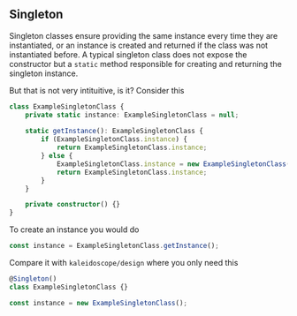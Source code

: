 ## Singleton

Singleton classes ensure providing the same instance every time they are instantiated, or an instance is created and returned if the class was not instantiated before. A typical singleton class does not expose the constructor but a `static` method responsible for creating and returning the singleton instance.

But that is not very intituitive, is it? Consider this
```typescript
class ExampleSingletonClass {
    private static instance: ExampleSingletonClass = null;
    
    static getInstance(): ExampleSingletonClass {
        if (ExampleSingletonClass.instance) {
            return ExampleSingletonClass.instance;
        } else {
            ExampleSingletonClass.instance = new ExampleSingletonClass();
            return ExampleSingletonClass.instance;
        }
    }

    private constructor() {}
}
```
To create an instance you would do

```typescript
const instance = ExampleSingletonClass.getInstance();
```
Compare it with `kaleidoscope/design` where you only need this

```typescript
@Singleton()
class ExampleSingletonClass {}

const instance = new ExampleSingletonClass();
```